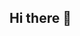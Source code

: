 ## Hi there 👋

<!--
**Yunkyeong00/YunKyeong00** is a ✨ _special_ ✨ repository because its `README.md` (this file) appears on your GitHub profile.

Here are some ideas to get you started:
##
###

- 🔭 I’m currently working on ...
- 🌱 I’m currently learning ...
- 👯 I’m looking to collaborate on ...
- 🤔 I’m looking for help with ...
- 💬 Ask me about ...
- 📫 How to reach me: ...
- 😄 Pronouns: ...
- ⚡ Fun fact: ...
-->
